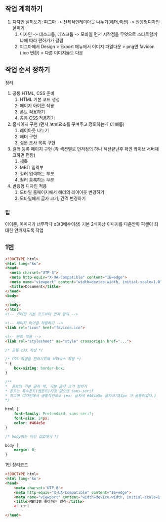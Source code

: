 ## 작업 계획하기

1. 디자인 살펴보기: 피그마 -> 전체적인레이아웃 나누기(헤더,섹션) -> 반응형디자인 살피기
	1. 디자인 -> 데스크톱, 데스크톱 -> 모바일  먼저 시작점을 무엇으로 스타트할꺼냐에  따라 편하기가 갈림
	2. 피그마에서 Design > Export 메뉴에서 이미지 파일다운 > png면 favicon (.ico 변환) > 다른 이미지들도 다운

## 작업 순서 정하기
정리
1. 공통 HTML, CSS 준비
	1. HTML 기본 코드 생성
	2. 페이지 아이콘 적용
	3. 폰트 적용하기
	4. 공통 CSS 적용하기
2. 홈페이지 구현 (먼저 html요소를 꾸며주고 정의하는게 더 빠름)
	1. 레이아웃 나누기
	2. 헤더 구현
	3. 설문 조사 목록 구현
3. 컬러 등록 페이지 구현 (각 섹션별로 먼저정의 하나 섹션끝난후 확인 라이브 서버체크하면 편함)
	1. 제목
	2. MBTI 입력부
	3. 컬러 입력하는 부분
	4. 컬러 등록하는 부분
4. 반응형 디자인 적용
	1. 모바일 홈페이지에서 헤더의 레이아웃 변경하기
	2. 모바일에서 글자 크기, 간격 변경하기

### **팁**
아이콘, 이미지가 너무작다 x3(3배수이상) 기본 2배이상 이미지를 다운받아 픽셀이 최대한 안깨지도록 작업

##  1번
```html
<!DOCTYPE html>
<html lang="ko">
<head>
  <meta charset="UTF-8">
  <meta http-equiv="X-UA-Compatible" content="IE=edge">
  <meta name="viewport" content="width=device-width, initial-scale=1.0">
  <title>Document</title>
</head>
<body>
  
</body>
</html>
<!-- 이러한 기본 코드부터 먼저 정의 -->
```
```html
<!-- 페이지 아이콘 적용하기 -->
<link rel="icon" href="favicon.ico">
```

```html
<!-- 폰트 적용 -->
<link rel="stylesheet" as="style" crossorigin href="...">
```
```CSS
/* 공통 css 작성 */

/* CSS 작업을 편하기위해 보더박스 적용 */
* {
	box-sizing: border-box; 
}

/**
*  폰트와 기본 글자 색, 기본 글자 크기 정하기
* 폰트는 특수폰트(웹폰트)지정 없으면 sans-serif
* 피그마 디자인에서 공통적인요소 (ex: 글자색 #464e5e 글자크기24px 가 공통이었다.)
*/

html {
	font-family: Pretendard, sans-serif;
	font-size: 24px;
	color: #464e5e
}

/* body에는 마진 값없애기 */

body {
	margin: 0;
}
```

1번 정리코드
```html
<!DOCTYPE html>
<html lang='ko'>
<head>
	<meta charset='UTF-8'>
	<meta http-equiv="X-UA-Compatible" content="IE=edge">
	<meta name="viewport" content="width=device-width, initial-scale=1.0">
	<title>MBTI별 좋아하는 컬러</title>
	<ㅣㅑㅜㅏ

</head>
```